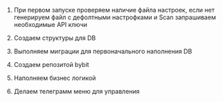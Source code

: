 1. При первом запуске проверяем наличие файла настроек,
   если нет генерируем файл с дефолтными настрофками и Scan запрашиваем необходимые API ключи

2. Создаем структуры для DB

3. Выполняем миграции для первоначального наполнения DB

4. Создаем репозитой bybit

5. Наполняем бизнес логикой

6. Делаем телеграмм меню для управления
